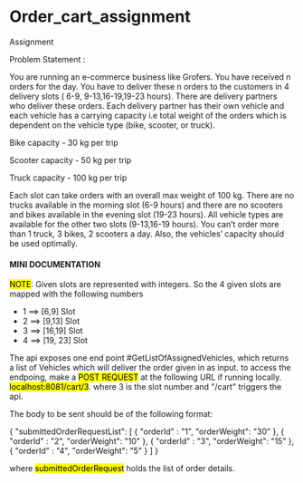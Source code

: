 # Order_cart_assignment
Assignment

Problem Statement :

You are running an e-commerce business like Grofers. You have received n orders for the day. You have to deliver these n orders to the customers in 4 delivery slots ( 6-9, 9-13,16-19,19-23 hours). There are delivery partners who deliver these orders. Each delivery partner has their own vehicle and each vehicle has a carrying capacity i.e total weight of the orders which is dependent on the vehicle type (bike, scooter, or truck).

Bike capacity - 30 kg per trip 

Scooter capacity  - 50 kg per trip

Truck capacity - 100 kg per trip 


Each slot can take orders with an overall max weight of 100 kg. There are no trucks available in the morning slot (6-9 hours) and there are no scooters and bikes available in the evening slot (19-23 hours). All vehicle types are available for the other two slots (9-13,16-19 hours). You can’t order more than 1 truck, 3 bikes, 2 scooters a day. Also, the vehicles’ capacity should be used optimally.

<H4> MINI DOCUMENTATION </H4> 

<mark>NOTE</mark>: Given slots are represented with integers. So the 4 given slots are mapped with the following numbers
 *  1 ==> [6,9] Slot
 *  2 ==> [9,13] Slot
 *  3 ==> [16,19] Slot
 *  4 ==> [19, 23] Slot
 
 
The api exposes one end point #GetListOfAssignedVehicles, which returns a list of Vehicles which will deliver the order given in as input.
  to access the endpoing, make a <mark>POST REQUEST</mark> at the following URL if running locally.
  <mark>localhost:8081/cart/3</mark>. where 3 is the slot number and "/cart" triggers the api. 
  
  The body to be sent should be of the following format:
  
  {
    "submittedOrderRequestList": [
        {
            "orderId" : "1",
            "orderWeight": "30"
        },
         {
            "orderId" : "2",
            "orderWeight": "10"
        },
         {
            "orderId" : "3",
            "orderWeight": "15"
        },
         {
            "orderId" : "4",
            "orderWeight": "5"
        }
    ]
}

where <mark>submittedOrderRequest</mark> holds the list of order details.
